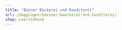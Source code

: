 ```yaml
---
title: "Bäzner Bäckerei und Konditorei"
url: /deggingen/baezner-baeckerei-und-konditorei/
shop: Leerstehend
---
```

